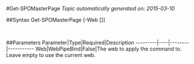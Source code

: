 #Get-SPOMasterPage
*Topic automatically generated on: 2015-03-10*


##Syntax
    Get-SPOMasterPage [-Web [<WebPipeBind>]]

&nbsp;

##Parameters
Parameter|Type|Required|Description
---------|----|--------|-----------
Web|WebPipeBind|False|The web to apply the command to. Leave empty to use the current web.
